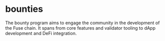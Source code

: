 # bounties
The bounty program aims to engage the community in the development of the Fuse chain. It spans from core features and validator tooling to dApp development and DeFi integration.

